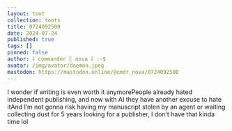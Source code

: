 ```yaml
---
layout: toot
collection: toots
title: 0724092500
date: 2024-07-24
published: true
tags: []
pinned: false
author: ⸸ commander ░ nova ⸸ :~$
avatar: /img/avatar/daemon.jpeg
mastodon: https://mastodon.online/@cmdr_nova/0724092500
---
```


I wonder if writing is even worth it anymorePeople already hated independent publishing, and now with AI they have another excuse to hate itAnd I’m not gonna risk having my manuscript stolen by an agent or waiting collecting dust for 5 years looking for a publisher, I don’t have that kinda time lol
